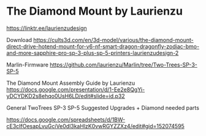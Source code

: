 
# The Diamond Mount by Laurienzu
https://linktr.ee/laurienzudesign

Download
https://cults3d.com/en/3d-model/various/the-diamond-mount-direct-drive-hotend-mount-for-v6-nf-smart-dragon-dragonfly-zodiac-bmo-and-more-sapphire-pro-sp-3-plus-sp-5-printers-laurienzudesign-2

Marlin-Firmware
https://github.com/laurienzu/Marlin/tree/Two-Trees-SP-3-SP-5

The Diamond Mount Assembly Guide by Laurienzu
https://docs.google.com/presentation/d/1-Ee2e8QgYi-yDCYDKD2s8ehqo0UsH6LD/edit#slide=id.p32

General TwoTrees SP-3 SP-5 Suggested Upgrades + Diamond needed parts

https://docs.google.com/spreadsheets/d/1BW-cE3cIfOesapLvuGciVe0dl3kaHlzK0vwRGYZZXz4/edit#gid=152074595

